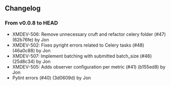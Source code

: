 ## Changelog
### From v0.0.8 to HEAD

- XMDEV-506: Remove unnecessary cruft and refactor celery folder (#47) (62b76fe) by Jon
- XMDEV-502: Fixes pyright errors related to Celery tasks (#48) (46a0c88) by Jon
- XMDEV-507: Implement batching with submitted batch_size (#46) (25d8c34) by Jon
- XMDEV-505: Adds observer configuration per metric (#41) (b155ed8) by Jon
- Pylint errors (#40) (3d0609d) by Jon

